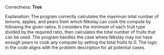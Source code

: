 Correctness: **True**

Explanation: The program correctly calculates the maximum total number of lemons, apples, and pears from which Nikolay can cook the compote by following the given ratios. It considers the minimum of each fruit type divided by the required ratio, then calculates the total number of fruits that can be used. The program handles the case where Nikolay may not have enough pears to cook any compote by setting the total fruits to 0. The logic in the code aligns with the problem description for all potential cases.